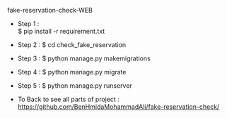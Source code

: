 fake-reservation-check-WEB


- Step 1 :  
$ pip install -r requirement.txt

- Step 2 : 
$ cd check_fake_reservation

- Step 3 : 
$ python manage.py makemigrations 

- Step 4 : 
$ python manage.py migrate

- Step 5 : 
$ python manage.py runserver



- To Back to see all parts of project : 
https://github.com/BenHmidaMohammadAli/fake-reservation-check/

